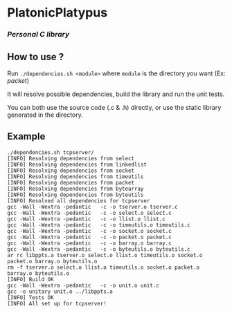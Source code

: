 # PlatonicPlatypus
### _Personal C library_

## How to use ?
Run `./dependencies.sh <module>` where `module` is the directory you want (Ex: _packet_)

It will resolve possible dependencies, build the library and run the unit tests.

You can both use the source code (.c & .h) directly, or use the static library generated in the directory.

## Example

```
./dependencies.sh tcpserver/
[INFO] Resolving dependencies from select
[INFO] Resolving dependencies from linkedlist
[INFO] Resolving dependencies from socket
[INFO] Resolving dependencies from timeutils
[INFO] Resolving dependencies from packet
[INFO] Resolving dependencies from bytearray
[INFO] Resolving dependencies from byteutils
[INFO] Resolved all dependencies for tcpserver
gcc -Wall -Wextra -pedantic   -c -o tserver.o tserver.c
gcc -Wall -Wextra -pedantic   -c -o select.o select.c
gcc -Wall -Wextra -pedantic   -c -o llist.o llist.c
gcc -Wall -Wextra -pedantic   -c -o timeutils.o timeutils.c
gcc -Wall -Wextra -pedantic   -c -o socket.o socket.c
gcc -Wall -Wextra -pedantic   -c -o packet.o packet.c
gcc -Wall -Wextra -pedantic   -c -o barray.o barray.c
gcc -Wall -Wextra -pedantic   -c -o byteutils.o byteutils.c
ar rc libppts.a tserver.o select.o llist.o timeutils.o socket.o packet.o barray.o byteutils.o
rm -f tserver.o select.o llist.o timeutils.o socket.o packet.o barray.o byteutils.o
[INFO] Build OK
gcc -Wall -Wextra -pedantic   -c -o unit.o unit.c
gcc -o unitary unit.o ../libppts.a
[INFO] Tests OK
[INFO] All set up for tcpserver!
```
